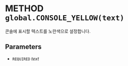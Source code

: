 # METHOD `global.CONSOLE_YELLOW(text)`
콘솔에 표시할 텍스트를 노란색으로 설정합니다.

## Parameters
* `REQUIRED` *text*
